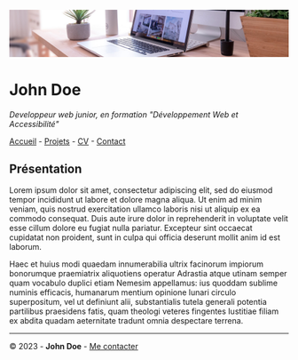 ![banniere](img/desk-banner.jpg)
# John Doe 


*Developpeur web junior, en formation "Développement Web et Accessibilité"*

[Accueil](/S01E11-Atelier-Recap/README.md) - [Projets](/S01E11-Atelier-Recap/projets.md) - [CV](/S01E11-Atelier-Recap/CV.md) - [Contact](/S01E11-Atelier-Recap/Contact.md)

## Présentation ##

Lorem ipsum dolor sit amet, consectetur adipiscing elit, sed do eiusmod tempor incididunt ut labore et dolore magna aliqua. Ut enim ad minim veniam, quis nostrud exercitation ullamco laboris nisi ut aliquip ex ea commodo consequat. Duis aute irure dolor in reprehenderit in voluptate velit esse cillum dolore eu fugiat nulla pariatur. Excepteur sint occaecat cupidatat non proident, sunt in culpa qui officia deserunt mollit anim id est laborum.

Haec et huius modi quaedam innumerabilia ultrix facinorum impiorum bonorumque praemiatrix aliquotiens operatur Adrastia atque utinam semper quam vocabulo duplici etiam Nemesim appellamus: ius quoddam sublime numinis efficacis, humanarum mentium opinione lunari circulo superpositum, vel ut definiunt alii, substantialis tutela generali potentia partilibus praesidens fatis, quam theologi veteres fingentes Iustitiae filiam ex abdita quadam aeternitate tradunt omnia despectare terrena.

***
© 2023 - **John Doe** - [Me contacter]() 

